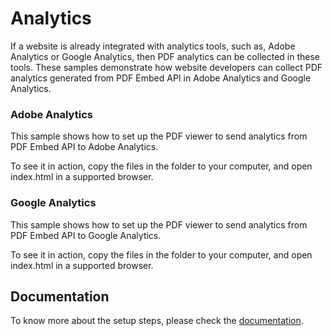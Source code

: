 # Analytics

If a website is already integrated with analytics tools, such as, Adobe Analytics or Google Analytics, then PDF analytics can be collected in these tools. These samples demonstrate how website developers can collect PDF analytics generated from PDF Embed API in Adobe Analytics and Google Analytics.

### Adobe Analytics

This sample shows how to set up the PDF viewer to send analytics from PDF Embed API to Adobe Analytics. 

To see it in action, copy the files in the folder to your computer, and open index.html in a supported browser.

### Google Analytics

This sample shows how to set up the PDF viewer to send analytics from PDF Embed API to Google Analytics. 

To see it in action, copy the files in the folder to your computer, and open index.html in a supported browser.

## Documentation

To know more about the setup steps, please check the [documentation](https://developer.adobe.com/document-services/docs/overview/pdf-embed-api/howtodata/).